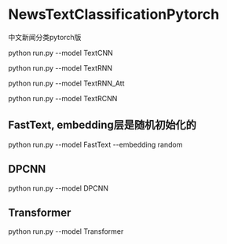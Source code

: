 # NewsTextClassificationPytorch
中文新闻分类pytorch版

python run.py --model TextCNN

python run.py --model TextRNN

python run.py --model TextRNN_Att

python run.py --model TextRCNN 


## FastText, embedding层是随机初始化的
python run.py --model FastText --embedding random

## DPCNN
python run.py --model DPCNN

## Transformer
python run.py --model Transformer
